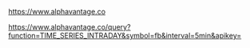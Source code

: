 https://www.alphavantage.co

https://www.alphavantage.co/query?function=TIME_SERIES_INTRADAY&symbol=fb&interval=5min&apikey=
